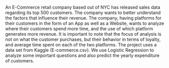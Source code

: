 An E-Commerce retail company based out of NYC has released sales data regarding its 
top 500 customers. The company wants to better understand the factors that influence
their revenue. The company, having platforms for their customers in the form of an App
as well as a Website, wants to analyze where their customers spend more time, and the
use of which platform generates more revenue. It is important to note that the focus of
analysis is not on what the customer purchases, but their behavior in terms of loyalty,
and average time spent on each of the two platforms. 
The project uses a data set from Kaggle (E-commerce.csv). We use Logistic Regression to
analyze some important questions and also predict the yearly expenditure of customers.
